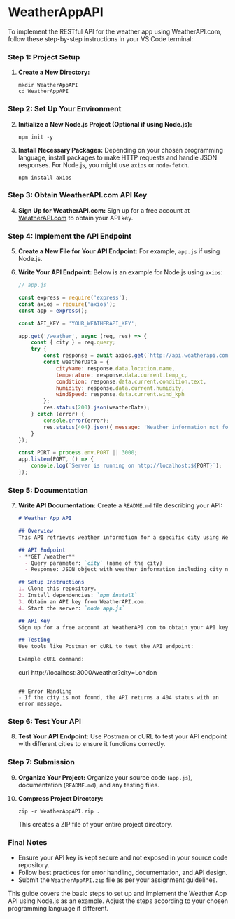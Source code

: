 # WeatherAppAPI

To implement the RESTful API for the weather app using WeatherAPI.com, follow these step-by-step instructions in your VS Code terminal:

### Step 1: Project Setup

1. **Create a New Directory:**
   ```
   mkdir WeatherAppAPI
   cd WeatherAppAPI
   ```

### Step 2: Set Up Your Environment

2. **Initialize a New Node.js Project (Optional if using Node.js):**
   ```
   npm init -y
   ```

3. **Install Necessary Packages:**
   Depending on your chosen programming language, install packages to make HTTP requests and handle JSON responses. For Node.js, you might use `axios` or `node-fetch`.
   ```
   npm install axios
   ```

### Step 3: Obtain WeatherAPI.com API Key

4. **Sign Up for WeatherAPI.com:**
   Sign up for a free account at [WeatherAPI.com](https://www.weatherapi.com/) to obtain your API key.

### Step 4: Implement the API Endpoint

5. **Create a New File for Your API Endpoint:**
   For example, `app.js` if using Node.js.

6. **Write Your API Endpoint:**
   Below is an example for Node.js using `axios`:

   ```javascript
   // app.js

   const express = require('express');
   const axios = require('axios');
   const app = express();

   const API_KEY = 'YOUR_WEATHERAPI_KEY';

   app.get('/weather', async (req, res) => {
       const { city } = req.query;
       try {
           const response = await axios.get(`http://api.weatherapi.com/v1/current.json?key=${API_KEY}&q=${city}`);
           const weatherData = {
               cityName: response.data.location.name,
               temperature: response.data.current.temp_c,
               condition: response.data.current.condition.text,
               humidity: response.data.current.humidity,
               windSpeed: response.data.current.wind_kph
           };
           res.status(200).json(weatherData);
       } catch (error) {
           console.error(error);
           res.status(404).json({ message: 'Weather information not found for the specified city.' });
       }
   });

   const PORT = process.env.PORT || 3000;
   app.listen(PORT, () => {
       console.log(`Server is running on http://localhost:${PORT}`);
   });
   ```

### Step 5: Documentation

7. **Write API Documentation:**
   Create a `README.md` file describing your API:

   ```markdown
   # Weather App API

   ## Overview
   This API retrieves weather information for a specific city using WeatherAPI.com.

   ## API Endpoint
   - **GET /weather**
     - Query parameter: `city` (name of the city)
     - Response: JSON object with weather information including city name, temperature, weather condition, humidity, and wind speed.

   ## Setup Instructions
   1. Clone this repository.
   2. Install dependencies: `npm install`
   3. Obtain an API key from WeatherAPI.com.
   4. Start the server: `node app.js`

   ## API Key
   Sign up for a free account at WeatherAPI.com to obtain your API key.

   ## Testing
   Use tools like Postman or cURL to test the API endpoint:

   Example cURL command:
   ```
   curl http://localhost:3000/weather?city=London
   ```

   ## Error Handling
   - If the city is not found, the API returns a 404 status with an error message.

   ```

### Step 6: Test Your API

8. **Test Your API Endpoint:**
   Use Postman or cURL to test your API endpoint with different cities to ensure it functions correctly.

### Step 7: Submission

9. **Organize Your Project:**
   Organize your source code (`app.js`), documentation (`README.md`), and any testing files.

10. **Compress Project Directory:**
    ```
    zip -r WeatherAppAPI.zip .
    ```
    This creates a ZIP file of your entire project directory.

### Final Notes

- Ensure your API key is kept secure and not exposed in your source code repository.
- Follow best practices for error handling, documentation, and API design.
- Submit the `WeatherAppAPI.zip` file as per your assignment guidelines.

This guide covers the basic steps to set up and implement the Weather App API using Node.js as an example. Adjust the steps according to your chosen programming language if different.
